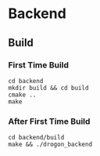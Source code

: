# Backend

## Build

### First Time Build

```
cd backend
mkdir build && cd build
cmake ..
make
```

### After First Time Build

```
cd backend/build
make && ./drogon_backend
```
